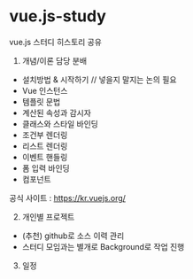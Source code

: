 # vue.js-study
vue.js 스터디 히스토리 공유

1. 개념/이론 담당 분배
- 설치방법 & 시작하기 // 넣을지 말지는 논의 필요
- Vue 인스턴스
- 템플릿 문법
- 계산된 속성과 감시자
- 클래스와 스타일 바인딩
- 조건부 렌더링
- 리스트 렌더링
- 이벤트 핸들링
- 폼 입력 바인딩
- 컴포넌트

공식 사이트 : https://kr.vuejs.org/

2. 개인별 프로젝트
- (추천) github로 소스 이력 관리
- 스터디 모임과는 별개로 Background로 작업 진행

3. 일정
